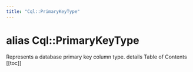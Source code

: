 ```yaml
---
title: "Cql::PrimaryKeyType"
---
```


# alias Cql::PrimaryKeyType

Represents a database primary key column type.
details Table of Contents
[[toc]]
